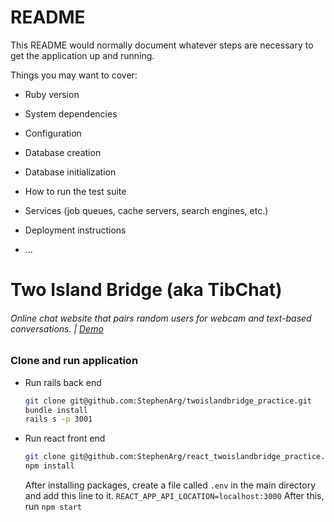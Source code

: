 # README

This README would normally document whatever steps are necessary to get the
application up and running.

Things you may want to cover:

* Ruby version

* System dependencies

* Configuration

* Database creation

* Database initialization

* How to run the test suite

* Services (job queues, cache servers, search engines, etc.)

* Deployment instructions

* ...


# Two Island Bridge (aka TibChat)

###### Online chat website that pairs random users for webcam and text-based conversations. | [Demo](https://tibchat.herokuapp.com/)

### Clone and run application

* Run rails back end
  ```bash
  git clone git@github.com:StephenArg/twoislandbridge_practice.git
  bundle install
  rails s -p 3001
  ```
* Run react front end
  ```bash
  git clone git@github.com:StephenArg/react_twoislandbridge_practice.git
  npm install
  ```
  After installing packages, create a file called `.env` in the main directory and add this line to it.
  `REACT_APP_API_LOCATION=localhost:3000`
  After this, run `npm start`
  
